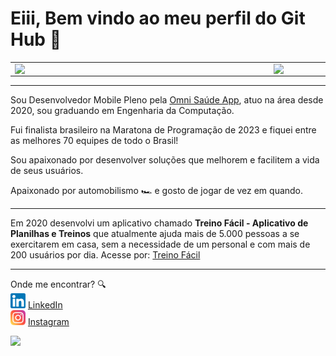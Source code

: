 # Eiii, Bem vindo ao meu perfil do Git Hub 🙌

<center>
<table>
    <tr>
        <td><img width="400px" align="left" src="https://github-readme-stats.vercel.app/api/top-langs/?username=GabriPalmyro&hide=html&layout=compact&theme=buefy" /></td>
        <td><img width="495px" align="left" src="https://github-readme-stats.vercel.app/api?username=GabriPalmyro&theme=buefy"/></td>
    </tr>   
</table>
</center>  

---

Sou Desenvolvedor Mobile Pleno pela [Omni Saúde App](https://omnisaude.app), atuo na área desde 2020, sou graduando em Engenharia da Computação.

Fui finalista brasileiro na Maratona de Programação de 2023 e fiquei entre as melhores 70 equipes de todo o Brasil!

Sou apaixonado por desenvolver soluções que melhorem e facilitem a vida de seus usuários.

Apaixonado por automobilismo 🏎️ e gosto de jogar de vez em quando.

---

Em 2020 desenvolvi um aplicativo chamado **Treino Fácil - Aplicativo de Planilhas e Treinos** que atualmente ajuda mais de 5.000 pessoas a se exercitarem em casa, sem a necessidade de um personal e com mais de 200 usuários por dia.
Acesse por: [Treino Fácil](https://treinofacilapp.com.br/#/)

---

Onde me encontrar? :mag:  
<a href="https://www.linkedin.com/in/gabriel-palmyro/"><img src="https://github.com/GabriPalmyro/GabriPalmyro/blob/main/linkedin.png" width="24"></img></a> [LinkedIn](https://www.linkedin.com/in/gabriel-palmyro/)  
<a href="https://www.instagram.com/palmyro_ga/"><img src="https://github.com/GabriPalmyro/GabriPalmyro/blob/main/instagra.png" width="24"></img></a> [Instagram](https://www.instagram.com/palmyro_ga/) 

![](https://komarev.com/ghpvc/?username=GabriPalmyro&color=green)

